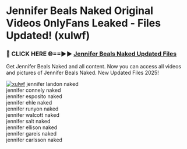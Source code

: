 # Jennifer Beals Naked Original Videos 0nlyFans Leaked - Files Updated! (xulwf)

<h3>🔴 CLICK HERE 🌐==►► <a href="https://tinyurl.com/yckcrads" rel="nofollow">Jennifer Beals Naked Updated Files</a></h3>

Get Jennifer Beals Naked and all content. Now you can access all videos and pictures of Jennifer Beals Naked. New Updated Files 2025!

[![xulwf](https://i.imgur.com/hpKpOFt.gif)](https://tinyurl.com/yckcrads)
jennifer landon naked<br>
jennifer connely naked<br>
jennifer esposito naked<br>
jennifer ehle naked<br>
jennifer runyon naked<br>
jennifer walcott naked<br>
jennifer salt naked<br>
jennifer ellison naked<br>
jennifer gareis naked<br>
jennifer carlsson naked